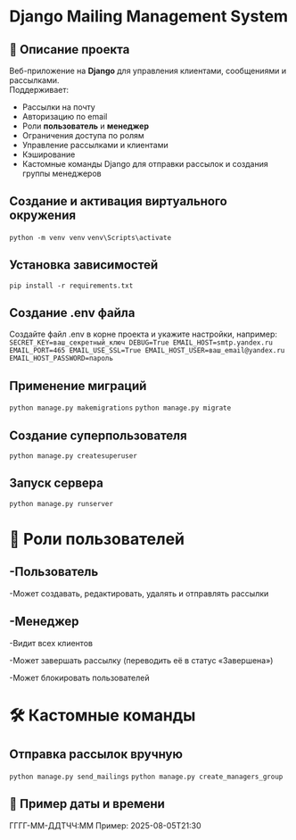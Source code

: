 # Django Mailing Management System

## 📌 Описание проекта
Веб-приложение на **Django** для управления клиентами, сообщениями и рассылками.  
Поддерживает:
- Рассылки на почту
- Авторизацию по email
- Роли **пользователь** и **менеджер**
- Ограничения доступа по ролям
- Управление рассылками и клиентами
- Кэширование
- Кастомные команды Django для отправки рассылок и создания группы менеджеров

## Создание и активация виртуального окружения
```python -m venv venv```
```venv\Scripts\activate```

## Установка зависимостей
```pip install -r requirements.txt```

## Создание .env файла
Создайте файл .env в корне проекта и укажите настройки, например:
`SECRET_KEY=ваш_секретный_ключ
DEBUG=True
EMAIL_HOST=smtp.yandex.ru
EMAIL_PORT=465
EMAIL_USE_SSL=True
EMAIL_HOST_USER=ваш_email@yandex.ru
EMAIL_HOST_PASSWORD=пароль`

## Применение миграций
```python manage.py makemigrations```
```python manage.py migrate```

## Создание суперпользователя
```python manage.py createsuperuser```

## Запуск сервера
```python manage.py runserver```

# 👥 Роли пользователей
## -Пользователь

-Может создавать, редактировать, удалять и отправлять рассылки

## -Менеджер

-Видит всех клиентов

-Может завершать рассылку (переводить её в статус «Завершена»)

-Может блокировать пользователей

# 🛠 Кастомные команды
## Отправка рассылок вручную
```python manage.py send_mailings```
```python manage.py create_managers_group```

## 📅 Пример даты и времени
ГГГГ-ММ-ДДTЧЧ:ММ
Пример:
2025-08-05T21:30
